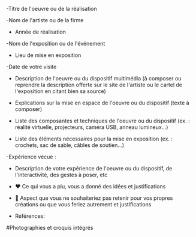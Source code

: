 -Titre de l'oeuvre ou de la réalisation

-Nom de l'artiste ou de la firme

- Année de réalisation

-Nom de l'exposition ou de l'événement

- Lieu de mise en exposition

-Date de votre visite

- Description de l'oeuvre ou du dispositif multimédia (à composer ou reprendre la description offerte sur le site de l'artiste ou le cartel de l'exposition en citant bien sa source)

- Explications sur la mise en espace de l'oeuvre ou du dispositif (texte à composer)

- Liste des composantes et techniques de l'oeuvre ou du dispositif (ex. : réalité virtuelle, projecteurs, caméra USB, anneau lumineux...)

- Liste des éléments nécessaires pour la mise en exposition (ex. : crochets, sac de sable, câbles de soutien...)

-Expérience vécue :

- Description de votre expérience de l'oeuvre ou du dispositif, de l'interactivité, des gestes à poser, etc

- ❤️ Ce qui vous a plu, vous a donné des idées et justifications

- 🤔 Aspect que vous ne souhaiteriez pas retenir pour vos propres créations ou que vous feriez autrement et justifications

- Références:

#Photographies et croquis intégrés
